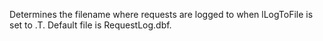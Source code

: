 ﻿Determines the filename where requests are logged to when lLogToFile is set to .T. Default file is RequestLog.dbf.